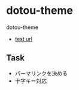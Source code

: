 dotou-theme
===========

dotou-theme

- [test url](http://dotou.lugn-design.com/)


## Task

- パーマリンクを決める
- 十字キー対応